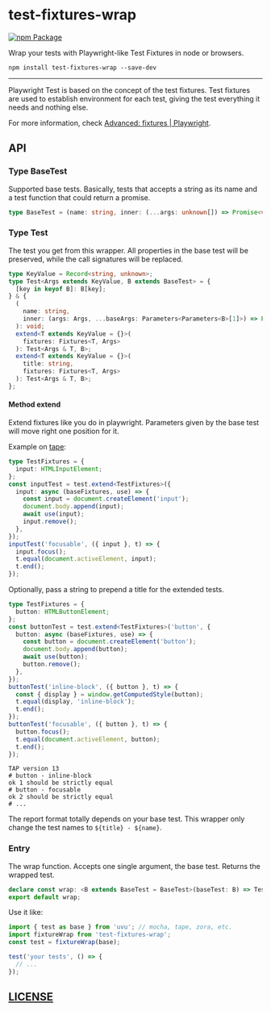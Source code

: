 # test-fixtures-wrap

[![npm Package](https://img.shields.io/npm/v/test-fixtures-wrap?logo=npm "test-fixtures-wrap")](https://www.npmjs.com/package/test-fixtures-wrap)

Wrap your tests with Playwright-like Test Fixtures in node or browsers.

```shell
npm install test-fixtures-wrap --save-dev
```

---

Playwright Test is based on the concept of the test fixtures. Test fixtures are used to establish environment for each test, giving the test everything it needs and nothing else.

For more information, check [Advanced: fixtures | Playwright][playwright-docs-test-fixtures].

[playwright-docs-test-fixtures]: https://playwright.dev/docs/test-fixtures/

## API

### Type BaseTest

Supported base tests. Basically, tests that accepts a string as its name and a test function that could return a promise.

```ts
type BaseTest = (name: string, inner: (...args: unknown[]) => Promise<void> | void) => unknown;
```

### Type Test

The test you get from this wrapper. All properties in the base test will be preserved, while the call signatures will be replaced.

```ts
type KeyValue = Record<string, unknown>;
type Test<Args extends KeyValue, B extends BaseTest> = {
  [key in keyof B]: B[key];
} & {
  (
    name: string,
    inner: (args: Args, ...baseArgs: Parameters<Parameters<B>[1]>) => Promise<void> | void,
  ): void;
  extend<T extends KeyValue = {}>(
    fixtures: Fixtures<T, Args>
  ): Test<Args & T, B>;
  extend<T extends KeyValue = {}>(
    title: string,
    fixtures: Fixtures<T, Args>
  ): Test<Args & T, B>;
};
```

#### Method extend

Extend fixtures like you do in playwright. Parameters given by the base test will move right one position for it.

Example on [tape](https://github.com/substack/tape):

```ts
type TestFixtures = {
  input: HTMLInputElement;
};
const inputTest = test.extend<TestFixtures>({
  input: async (baseFixtures, use) => {
    const input = document.createElement('input');
    document.body.append(input);
    await use(input);
    input.remove();
  },
});
inputTest('focusable', ({ input }, t) => {
  input.focus();
  t.equal(document.activeElement, input);
  t.end();
});
```

Optionally, pass a string to prepend a title for the extended tests.

```ts
type TestFixtures = {
  button: HTMLButtonElement;
};
const buttonTest = test.extend<TestFixtures>('button', {
  button: async (baseFixtures, use) => {
    const button = document.createElement('button');
    document.body.append(button);
    await use(button);
    button.remove();
  },
});
buttonTest('inline-block', ({ button }, t) => {
  const { display } = window.getComputedStyle(button);
  t.equal(display, 'inline-block');
  t.end();
});
buttonTest('focusable', ({ button }, t) => {
  button.focus();
  t.equal(document.activeElement, button);
  t.end();
});
```

```tap
TAP version 13
# button - inline-block
ok 1 should be strictly equal
# button - focusable
ok 2 should be strictly equal
# ...
```

The report format totally depends on your base test. This wrapper only change the test names to `${title} - ${name}`.

### Entry

The wrap function. Accepts one single argument, the base test. Returns the wrapped test.

```ts
declare const wrap: <B extends BaseTest = BaseTest>(baseTest: B) => Test<{}, B>;
export default wrap;
```

Use it like:

```ts
import { test as base } from 'uvu'; // mocha, tape, zora, etc.
import fixtureWrap from 'test-fixtures-wrap';
const test = fixtureWrap(base);

test('your tests', () => {
  // ...
});
```

## [LICENSE](LICENSE)
